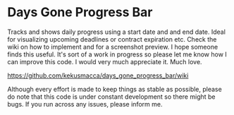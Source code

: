 # Days Gone Progress Bar
Tracks and shows daily progress using a start date and and end date.  Ideal for visualizing upcoming deadlines or contract expiration etc.  Check the wiki on how to implement and for a screenshot preview.  I hope someone finds this useful.
It's sort of a work in progress so please let me know how I can improve this code.  I would very much appreciate it.
Much love.

https://github.com/kekusmacca/days_gone_progress_bar/wiki

Although every effort is made to keep things as stable as possible, please do note that this code is under constant development so there might be bugs. If you run across any issues, please inform me.
